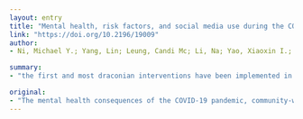 ```yaml
---
layout: entry
title: "Mental health, risk factors, and social media use during the COVID-19 epidemic and cordon sanitaire among the community and health professionals in Wuhan, China"
link: "https://doi.org/10.2196/19009"
author:
- Ni, Michael Y.; Yang, Lin; Leung, Candi Mc; Li, Na; Yao, Xiaoxin I.; Wang, Yishan; Leung, Gabriel M.; Cowling, Benjamin J.; Liao, Qiuyan

summary:
- "the first and most draconian interventions have been implemented in Wuhan, China. We conducted an online survey via WeChat, the most widely used social media platform in China, which was administered to 1,577 community adults and 214 health professionals. Probable anxiety and probable depression were assessed by the validated Generalized Anxiety Disorder-2 and Patient Health Questionnaire-2. One fifth of community-based adults and health professionals reported probable anxiety (23.8%; 95% confidence interval [CI], 22.0 to 26."

original:
- "The mental health consequences of the COVID-19 pandemic, community-wide interventions, and social media use during a pandemic are unclear. The first and most draconian interventions have been implemented in Wuhan, China, and these countermeasures have been increasingly deployed by countries around the world. OBJECTIVE: We examined risk factors, including the use of social media use, for probable anxiety and depression in the community and health professionals in the epicentre, Wuhan, China. METHODS: We conducted an online survey via WeChat, the most widely used social media platform in China, which was administered to 1,577 community adults and 214 health professionals in Wuhan. Probable anxiety and probable depression were assessed by the validated Generalized Anxiety Disorder-2 (cutoff >/= 3) and Patient Health Questionnaire-2 (cutoff >/= 3), respectively. Multivariable logistic regression analysis was used to examine factors associated with probable anxiety and probable depression. RESULTS: One fifth of respondents in the community reported probable anxiety (23.8%; 95% confidence interval [CI], 22.0 to 26.4) and probable depression (19.2%; 95% CI, 17.5 to 21.5). Similarly, one in five surveyed health professionals reported probable anxiety (22.0%; 95% CI, 16.6 to 28.1) or probable depression (19.2%; 95% CI, 14.1 to 25.1). Around one third of community-based adults and health professionals spent 2 hours daily on COVID-19 news via social media. Close contact with individuals with COVID-19 and spending 2 hours daily on COVID-19 news via social media were associated with probable anxiety and depression in community-based adults. Social support was associated with less probable anxiety and depression in both health professionals and community-based adults. CONCLUSIONS: The internet could be harnessed for telemedicine and restoring daily routines, yet caution is warranted on excessive time spent on COVID-19 news on social media given the infodemic and emotional contagion through online social networks. Online platforms may be used to monitor the toll of the pandemic on mental health."
---
```


